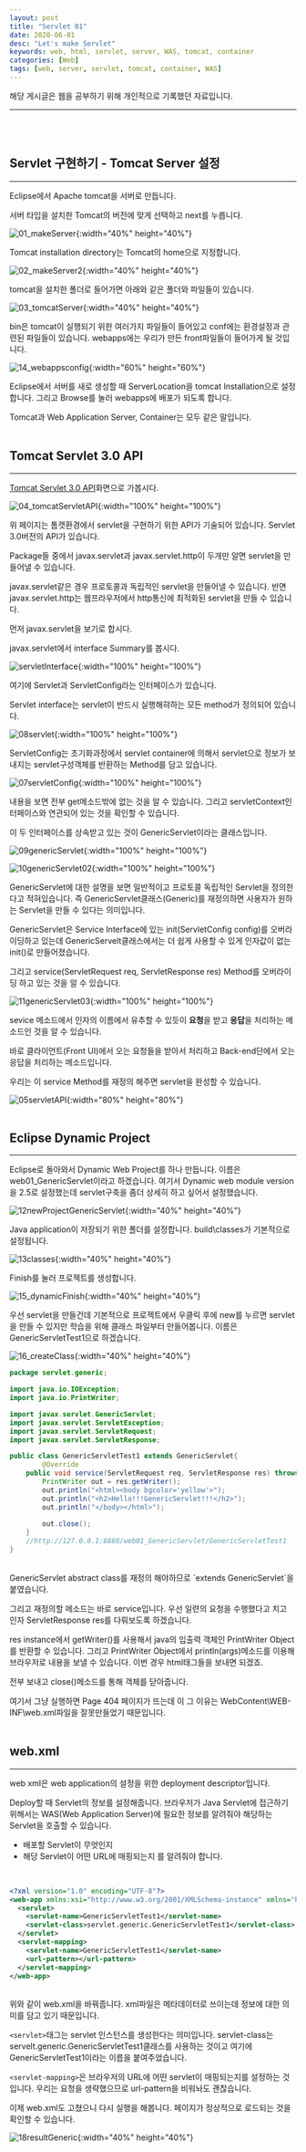 ```yaml
---
layout: post
title: "Servlet 01"
date: 2020-06-01
desc: "Let's make Servlet"
keywords: web, html, servlet, server, WAS, tomcat, container
categories: [Web]
tags: [web, server, servlet, tomcat, container, WAS]
---
```


해당 게시글은 웹을 공부하기 위해 개인적으로 기록했던 자료입니다.
___
<br>
<br>

## Servlet 구현하기 - Tomcat Server 설정
___
Eclipse에서 Apache tomcat을 서버로 만듭니다. 

서버 타입을 설치한 Tomcat의 버전에 맞게 선택하고 next를 누릅니다. 

![01_makeServer](/static/assets/img/blog/web/02MakeServlet/01_makeServer.png){:width="40%" height="40%"}

Tomcat installation directory는 Tomcat의 home으로 지정합니다. 

![02_makeServer2](/static/assets/img/blog/web/02MakeServlet/02_makeServer2.png){:width="40%" height="40%"}

tomcat을 설치한 폴더로 들어가면 아래와 같은 폴더와 파일들이 있습니다.

![03_tomcatServer](/static/assets/img/blog/web/02MakeServlet/03_tomcatServer.png){:width="40%" height="40%"}

bin은 tomcat이 실행되기 위한 여러가지 파일들이 들어있고 conf에는 환경설정과 관련된 파일들이 있습니다. webapps에는 우리가 만든 front파일들이 들어가게 될 것입니다.

![14_webappsconfig](/static/assets/img/blog/web/02MakeServlet/14_webappsconfig.png){:width="60%" height="60%"}

Eclipse에서 서버를 새로 생성할 때 ServerLocation을 tomcat Installation으로 설정합니다. 그리고 Browse를 눌러 webapps에 배포가 되도록 합니다. 

Tomcat과 Web Application Server, Container는 모두 같은 말입니다. 
<br>
<br>

## Tomcat Servlet 3.0 API
___
[Tomcat Servlet 3.0 API](http://tomcat.apache.org/tomcat-7.0-doc/servletapi/index.html)화면으로 가봅시다.

![04_tomcatServletAPI](/static/assets/img/blog/web/02MakeServlet/04_tomcatServletAPI.png){:width="100%" height="100%"}

위 페이지는 톰캣환경에서 servlet을 구현하기 위한 API가 기술되어 있습니다. Servlet 3.0버전의 API가 있습니다. 

Package들 중에서 javax.servlet과 javax.servlet.http이 두개만 알면 servlet을 만들어낼 수 있습니다. 

javax.servlet같은 경우 프로토콜과 독립적인 servlet을 만들어낼 수 있습니다. 반면 javax.servlet.http는 웹프라우저에서 http통신에 최적화된 servlet을 만들 수 있습니다. 

먼저 javax.servlet을 보기로 합시다. 

javax.servlet에서 interface Summary를 봅시다.

![servletInterface](/static/assets/img/blog/web/02MakeServlet/06servletInterface.png){:width="100%" height="100%"}

여기에 Servlet과 ServletConfig라는 인터페이스가 있습니다. 

Servlet interface는 servlet이 반드시 실행해햐하는 모든 method가 정의되어 있습니다. 

![08servlet](/static/assets/img/blog/web/02MakeServlet/08servlet.png){:width="100%" height="100%"}

ServletConfig는 초기화과정에서 servlet container에 의해서 servlet으로 정보가 보내지는 servlet구성객체를 반환하는 Method를 담고 있습니다.

![07servletConfig](/static/assets/img/blog/web/02MakeServlet/07servletConfig.png){:width="100%" height="100%"}

내용을 보면 전부 get메소드밖에 없는 것을 알 수 있습니다. 그리고 servletContext인터페이스와 연관되어 있는 것을 확인할 수 있습니다.

이 두 인터페이스를 상속받고 있는 것이 GenericServlet이라는 클래스입니다. 

![09genericServlet](/static/assets/img/blog/web/02MakeServlet/09genericServlet.png){:width="100%" height="100%"}

![10genericServlet02](/static/assets/img/blog/web/02MakeServlet/10genericServlet02.png){:width="100%" height="100%"}

GenericServlet에 대한 설명을 보면 일반적이고 프로토콜 독립적인 Servlet을 정의한다고 적혀있습니다. 즉 GenericServlet클래스(Generic)를 재정의하면 사용자가 원하는 Servlet을 만들 수 있다는 의미입니다. 

GenericServlet은 Service Interface에 있는 init(ServletConfig config)를 오버라이딩하고 있는데 GenericServelt클래스에서는 더 쉽게 사용할 수 있게 인자값이 없는 init()로 만들어졌습니다. 

그리고 	service(ServletRequest req, ServletResponse res) Method를 오버라이딩 하고 있는 것을 알 수 있습니다.

![11genericServlet03](/static/assets/img/blog/web/02MakeServlet/11genericServlet03.png){:width="100%" height="100%"}

sevice 메소드에서 인자의 이름에서 유추할 수 있듯이 **요청**을 받고 **응답**을 처리하는 메소드인 것을 알 수 있습니다. 

바로 클라이언트(Front UI)에서 오는 요청들을 받아서 처리하고 Back-end단에서 오는 응답을 처리하는 메소드입니다. 

우리는 이 service Method를 재정의 해주면 servlet을 완성할 수 있습니다.

![05servletAPI](/static/assets/img/blog/web/02MakeServlet/05servletAPI.png){:width="80%" height="80%"}
<br>
<br>

## Eclipse Dynamic Project
___
Eclipse로 돌아와서 Dynamic Web Project를 하나 만듭니다. 이름은 web01_GenericServlet이라고 하겠습니다. 여기서 Dynamic web module version을 2.5로 설정했는데 servlet구축을 좀더 상세히 하고 싶어서 설정했습니다. 

![12newProjectGenericServlet](/static/assets/img/blog/web/02MakeServlet/12newProjectGenericServlet.png){:width="40%" height="40%"}

Java application이 저장되기 위한 폴더를 설정합니다. build\classes가 기본적으로 설정됩니다. 

![13classes](/static/assets/img/blog/web/02MakeServlet/13classes.png){:width="40%" height="40%"}

Finish를 눌러 프로젝트를 생성합니다. 

![15_dynamicFinish](/static/assets/img/blog/web/02MakeServlet/15_dynamicFinish.png){:width="40%" height="40%"}

우선 servlet을 만들건데 기본적으로 프로젝트에서 우클릭 후에 new를 누르면 servlet을 만들 수 있지만 학습을 위해 클래스 파일부터 만들어봅니다. 이름은 GenericServletTest1으로 하겠습니다.

![16_createClass](/static/assets/img/blog/web/02MakeServlet/16_createClass.png){:width="40%" height="40%"}
<br>

~~~java
package servlet.generic;

import java.io.IOException;
import java.io.PrintWriter;

import javax.servlet.GenericServlet;
import javax.servlet.ServletException;
import javax.servlet.ServletRequest;
import javax.servlet.ServletResponse;

public class GenericServletTest1 extends GenericServlet{
		@Override
	public void service(ServletRequest req, ServletResponse res) throws ServletException, IOException{
		PrintWriter out = res.getWriter();
		out.println("<html><body bgcolor='yellow'>");
		out.println("<h2>Hello!!!GenericServlet!!!</h2>");
		out.println("</body></html>");
		
		out.close();
	}
	//http://127.0.0.1:8888/web01_GenericServlet/GenericServletTest1
}
~~~
<br>
GenericServlet abstract class를 재정의 해야하므로 `extends GenericServlet`을 붙였습니다. 

그리고 재정의할 메소드는 바로 service입니다. 우선 일련의 요청을 수행했다고 치고 인자 ServletResponse res를 다뤄보도록 하겠습니다. 

res instance에서 getWriter()를 사용해서 java의 입출력 객체인 PrintWriter Object를 반환할 수 있습니다. 그리고 PrintWriter Object에서 println(args)메소드를 이용해 브라우저로 내용을 보낼 수 있습니다. 이번 경우 html태그들을 보내면 되겠죠. 

전부 보내고 close()메소드를 통해 객체를 닫아줍니다.

여기서 그냥 실행하면 Page 404 페이지가 뜨는데 이 그 이유는 WebContent\WEB-INF\web.xml파일을 잘못만들었기 때문입니다. 
<br>
<br>

## web.xml
___
web xml은 web application의 설정을 위한 deployment descriptor입니다. 

Deploy할 때 Servlet의 정보를 설정해줍니다. 브라우저가 Java Servlet에 접근하기 위해서는 WAS(Web Application Server)에 필요한 정보를 알려줘야 해당하는 Servlet을 호출할 수 있습니다. 

* 배포할 Servlet이 무엇인지
* 해당 Servlet이 어떤 URL에 매핑되는지
를 알려줘야 합니다. 
<br>

~~~xml
<?xml version="1.0" encoding="UTF-8"?>
<web-app xmlns:xsi="http://www.w3.org/2001/XMLSchema-instance" xmlns="http://java.sun.com/xml/ns/javaee" xsi:schemaLocation="http://java.sun.com/xml/ns/javaee http://java.sun.com/xml/ns/javaee/web-app_2_5.xsd" id="WebApp_ID" version="2.5">
  <servlet>
    <servlet-name>GenericServletTest1</servlet-name>
    <servlet-class>servlet.generic.GenericServletTest1</servlet-class>
  </servlet>
  <servlet-mapping>
    <servlet-name>GenericServletTest1</servlet-name>
    <url-pattern></url-pattern>
  </servlet-mapping>
</web-app>
~~~
<br>
위와 같이 web.xml을 바꿔줍니다. xml파일은 메타데이터로 쓰이는데 정보에 대한 의미를 담고 있기 때문입니다. 

`<servlet>`태그는 servlet 인스턴스를 생성한다는 의미입니다. servlet-class는 servelt.generic.GenericServletTest1클래스를 사용하는 것이고 여기에 GenericServletTest1이라는 이름을 붙여주었습니다. 

`<servlet-mapping>`은 브라우저의 URL에 어떤 servlet이 매핑되는지를 설정하는 것입니다. 우리는 요청을 생략했으므로 url-pattern을 비워놔도 괜찮습니다. 

이제 web.xml도 고쳤으니 다시 실행을 해봅니다. 페이지가 정상적으로 로드되는 것을 확인할 수 있습니다. 

![18resultGeneric](/static/assets/img/blog/web/02MakeServlet/18resultGeneric.png){:width="40%" height="40%"}